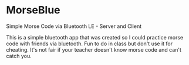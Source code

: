 # MorseBlue
Simple Morse Code via Bluetooth LE - Server and Client

This is a simple bluetooth app that was created so I could practice morse code with friends via bluetooth. Fun to do in class but don't use it for cheating. It's not fair if your teacher doesn't know morse code and can't catch you. 
